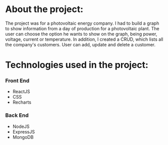 <h1>About the project:</h1>
<p>The project was for a photovoltaic energy company. I had to build a graph to show information from a day of production for a photovoltaic plant. The user can choose the option he wants to show on the graph, being power, voltage, current or temperature. In addition, I created a CRUD, which lists all the company's customers. User can add, update and delete a customer.</p>

<h1>Technologies used in the project:</h1>
<h3>Front End</h3>
<ul>
    <li>ReactJS</li>
    <li>CSS</li>
    <li>Recharts</li>
</ul>
<h3>Back End</h3>
<ul>
    <li>NodeJS</li>
    <li>ExpressJS</li>
    <li>MongoDB</li>
</ul>
<h1></h1>
